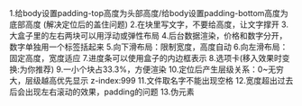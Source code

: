 <!-- 小米官网 -->
1.给body设置padding-top高度为头部高度/给body设置padding-bottom高度为底部高度 (解决定位后的盖住问题)
2.在块里写文字，不要给高度，让文字撑开
3.大盒子里的左右两块可以用浮动或弹性布局
4.后台数据渲染，价格和数字分开，数字单独用一个标签括起来
5.向下滑布局：限制宽度，高度自动
6.向左滑布局：固定高度，宽度适应
7.进度条可以使用盒子的内边框表示
8.选项卡(移入效果时变换:为你推荐)
9.一小个块占33.3%，方便渲染
10.定位后产生层级关系：0~无穷大，层级越高优先显示  z-index:999
11.文件取名字不能出现空格
12.宽度超出过去后会出现左右滚动的效果，padding的问题
13.伪元素